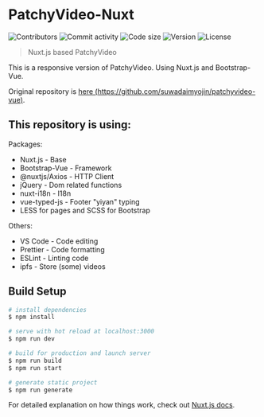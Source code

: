 # PatchyVideo-Nuxt

<p>
  <img alt="Contributors" src="https://img.shields.io/github/contributors/Ntzimu/PatchyVideo-Nuxt">
  <img alt="Commit activity" src="https://img.shields.io/github/commit-activity/m/Ntzimu/PatchyVideo-Nuxt">
  <img alt="Code size" src="https://img.shields.io/github/languages/code-size/Ntzimu/PatchyVideo-Nuxt">
  <img alt="Version" src="https://img.shields.io/github/package-json/v/Ntzimu/PatchyVideo-Nuxt" />
  <img alt="License" src="https://img.shields.io/github/license/Ntzimu/PatchyVideo-Nuxt" />
</p>

> Nuxt.js based PatchyVideo

This is a responsive version of PatchyVideo. Using Nuxt.js and Bootstrap-Vue.

Original repository is [here (https://github.com/suwadaimyojin/patchyvideo-vue)](https://github.com/suwadaimyojin/patchyvideo-vue).

## This repository is using:

Packages:

- Nuxt.js - Base
- Bootstrap-Vue - Framework
- @nuxtjs/Axios - HTTP Client
- jQuery - Dom related functions
- nuxt-i18n - I18n
- vue-typed-js - Footer "yiyan" typing
- LESS for pages and SCSS for Bootstrap

Others:

- VS Code - Code editing
- Prettier - Code formatting
- ESLint - Linting code
- ipfs - Store (some) videos

## Build Setup

```bash
# install dependencies
$ npm install

# serve with hot reload at localhost:3000
$ npm run dev

# build for production and launch server
$ npm run build
$ npm run start

# generate static project
$ npm run generate
```

For detailed explanation on how things work, check out [Nuxt.js docs](https://nuxtjs.org).

